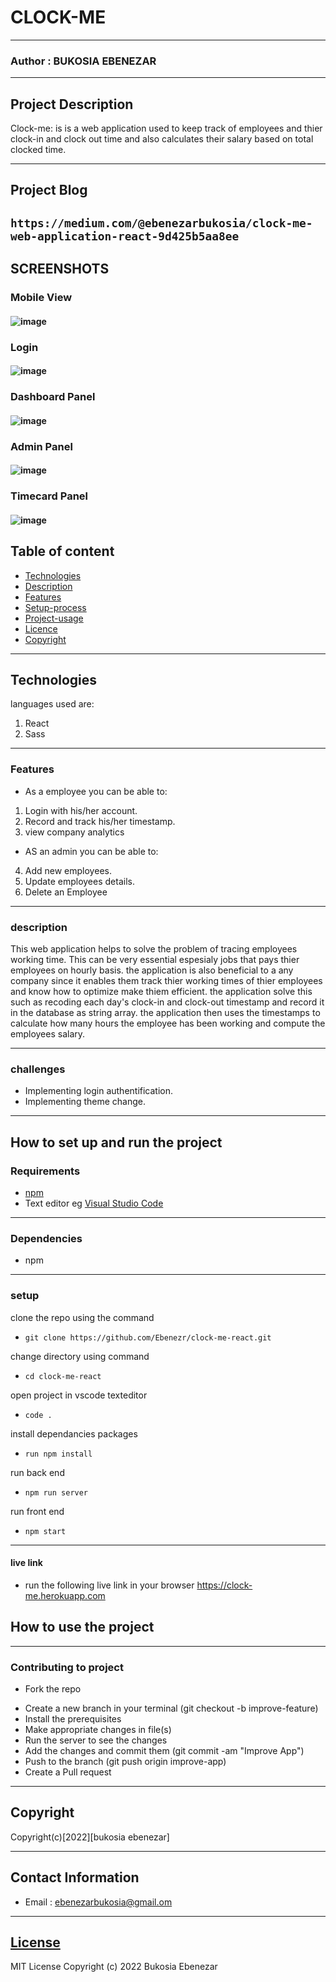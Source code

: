 # CLOCK-ME

---

### Author : BUKOSIA EBENEZAR

---

## Project Description

Clock-me: is is a web application used to keep track of employees and thier clock-in and clock out time and also calculates their salary based on total clocked time.

---
## Project Blog

`https://medium.com/@ebenezarbukosia/clock-me-web-application-react-9d425b5aa8ee`
---

## SCREENSHOTS

### Mobile View

#### ![image](./src/components/assets/images/mobile.png)

### Login

#### ![image](./src/components/assets/images/loginpanel.png)

### Dashboard Panel

#### ![image](./src/components/assets/images/dashboard.png)

### Admin Panel

#### ![image](./src/components/assets/images/adminpanel.png)

### Timecard Panel

#### ![image](./src/components/assets/images/timecard.png)

## Table of content

- [Technologies](#description)
- [Description](#description)
- [Features](#features)
- [Setup-process](#setup_process)
- [Project-usage](#project-usage)
- [Licence](#licence)
- [Copyright](#copyright)

---

## Technologies

languages used are:

1. React
2. Sass

---

### Features

- As a employee you can be able to:

1. Login with his/her account.
2. Record and track his/her timestamp.
3. view company analytics

- AS an admin you can be able to:

4. Add new employees.
5. Update employees details.
6. Delete an Employee

---

### description

This web application helps to solve the problem of tracing employees working time. This can be very essential espesialy jobs that pays thier employees on hourly basis.
the application is also beneficial to a any company since it enables them track thier working times of thier employees and know how to optimize make thiem efficient.
the application solve this such as recoding each day's clock-in and clock-out timestamp and record it in the database as string array. the application then uses the timestamps to calculate how many hours the employee has been working and compute the employees salary.

---

### challenges

- Implementing login authentification.
- Implementing theme change.

---

## How to set up and run the project

### Requirements

- [npm](https://www.npmjs.com/)
- Text editor eg [Visual Studio Code](https://code.visualstudio.com/download)

---

### Dependencies

- npm

---

### setup

clone the repo using the command

- `git clone https://github.com/Ebenezr/clock-me-react.git`

change directory using command

- `cd clock-me-react`

open project in vscode texteditor

- `code .`

install dependancies packages

- `run npm install`

run back end

- `npm run server`

run front end

- `npm start`

---

#### live link

- run the following live link in your browser https://clock-me.herokuapp.com

## How to use the project

---

### Contributing to project

- Fork the repo

* Create a new branch in your terminal (git checkout -b improve-feature)
* Install the prerequisites
* Make appropriate changes in file(s)
* Run the server to see the changes
* Add the changes and commit them (git commit -am "Improve App")
* Push to the branch (git push origin improve-app)
* Create a Pull request

---

## Copyright

Copyright(c)[2022][bukosia ebenezar]

---

## Contact Information

- Email : ebenezarbukosia@gmail.om

---

## [License](LICENSE)

MIT License
Copyright (c) 2022 Bukosia Ebenezar
